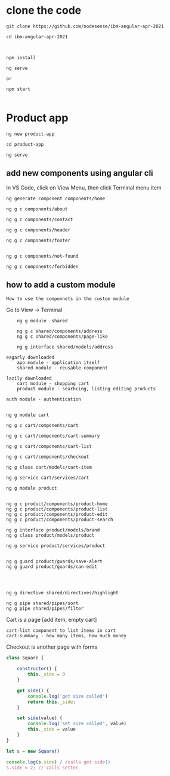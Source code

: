 # clone the code

```
git clone https://github.com/nodesense/ibm-angular-apr-2021

cd ibm-angular-apr-2021



npm install

ng serve

or 

npm start


```

# Product app

```
ng new product-app

cd product-app

ng serve

```

## add new components using angular cli

In VS Code, click on View Menu, then click Terminal menu item

```
ng generate component components/home

ng g c components/about

ng g c components/contact

ng g c components/header

ng g c components/footer


ng g c components/not-found

ng g c components/forbidden

```

## how to add a custom module
    How to use the componnets in the custom module

Go to View -> Terminal 

```
    ng g module  shared

    ng g c shared/components/address
    ng g c shared/components/page-like

    ng g interface shared/models/address
```

```
eagarly downloaded
    app module - application itself
    shared module - reusable component

lazily downloaded
    cart module - shopping cart
    product module - searhcing, listing editing products

auth module - authentication
```

```

ng g module cart

ng g c cart/components/cart

ng g c cart/components/cart-summary

ng g c cart/components/cart-list

ng g c cart/components/checkout

ng g class cart/models/cart-item

ng g service cart/services/cart
```


```
ng g module product


ng g c product/components/product-home
ng g c product/components/product-list
ng g c product/components/product-edit
ng g c product/components/product-search

ng g interface product/models/brand
ng g class product/models/product

ng g service product/services/product


ng g guard product/guards/save-alert
ng g guard product/guards/can-edit



```



```

ng g directive shared/directives/highlight

ng g pipe shared/pipes/sort
ng g pipe shared/pipes/filter

```





Cart is a page [add item, empty cart]

    cart-list component to list items in cart
    cart-summary - how many items, how much money

Checkout is another page with forms


```javascript
class Square {
    
    constructor() {
        this._side = 0
    }

    get side() {
        console.log('get size called')
        return this._side;
    }

    set side(value) {
        console.log('set size called', value)
        this._side = value
    }
}

let s = new Square()

console.log(s.side) / /calls get side()
s.side = 2; // calls setter
```


